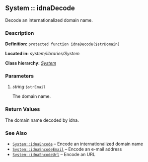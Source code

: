 
System :: idnaDecode
-------------------------------------------

Decode an internationalized domain name.


### Description ###

**Definition:** `protected function idnaDecode($strDomain)`

**Located in:** *system/libraries/System*

**Class hierarchy:** *[System](../System.md)*


### Parameters ###

1. *string* `$strEmail`

	The domain name.


### Return Values ###

The domain name decoded by idna.


### See Also ###

- [`System::idnaEncode`](idnaEncode.md) – Encode an internationalized domain name
- [`System::idnaEncodeEmail`](idnaEncodeEmail.md) – Encode an e-mail address
- [`System::idnaEncodeUrl`](idnaEncodeUrl.md) – Encode an URL

